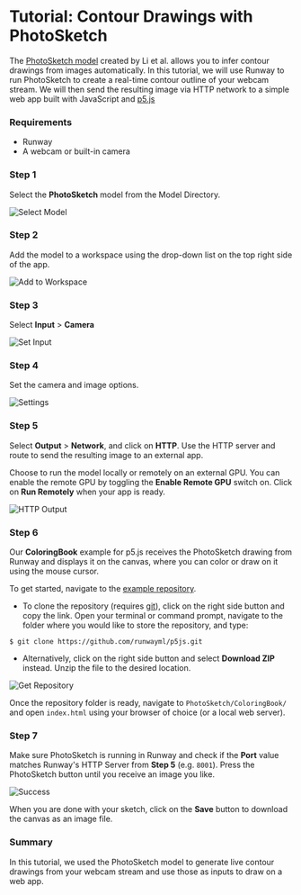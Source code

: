 # Tutorial: Contour Drawings with PhotoSketch

The [PhotoSketch model](https://arxiv.org/pdf/1901.00542.pdf) created by Li et al. allows you to infer contour drawings from images automatically.
In this tutorial, we will use Runway to run PhotoSketch to create a real-time contour outline of your webcam stream. We will then send the resulting image via HTTP network to a simple web app built with JavaScript and [p5.js](http://p5js.org/)

### Requirements
* Runway
* A webcam or built-in camera

### Step 1

Select the **PhotoSketch** model from the Model Directory.

![Select Model](assets/images/tutorials/tutorial_photosketch/01_select_model.png)

### Step 2

Add the model to a workspace using the drop-down list on the top right
side of the app.

![Add to Workspace](assets/images/tutorials/tutorial_photosketch/02_add_to_workspace.png)

### Step 3

Select **Input** > **Camera**

![Set Input](assets/images/tutorials/tutorial_photosketch/03_set_input.png)

### Step 4

Set the camera and image options.

![Settings](assets/images/tutorials/tutorial_photosketch/04_settings.png)

### Step 5

Select **Output** > **Network**, and click on **HTTP**.
Use the HTTP server and route to send the resulting image to an external app.

Choose to run the model locally or remotely on an external GPU. You
can enable the remote GPU by toggling the **Enable Remote GPU**
switch on. Click on **Run Remotely** when your app is ready.

![HTTP Output](assets/images/tutorials/tutorial_photosketch/05_http.png)

### Step 6

Our **ColoringBook** example for p5.js receives the PhotoSketch drawing from Runway and displays it on the canvas, where you can color or draw on it using the mouse cursor.

To get started, navigate to the [example repository](https://github.com/runwayml/p5js).

* To clone the repository (requires [git](https://git-scm.com/)), click on the right side button and copy the link. Open your terminal or command prompt, navigate to the folder where you would like to store the repository, and type:

```
$ git clone https://github.com/runwayml/p5js.git
```

* Alternatively, click on the right side button and select **Download ZIP** instead. Unzip the file to the desired location.

![Get Repository](assets/images/tutorials/tutorial_photosketch/06_repository.png)

Once the repository folder is ready, navigate to `PhotoSketch/ColoringBook/` and open `index.html` using your browser of choice (or a local web server).

### Step 7

Make sure PhotoSketch is running in Runway and check if the **Port** value matches Runway's HTTP Server from **Step 5** (e.g. `8001`). Press the PhotoSketch button until you receive an image you like.

![Success](assets/images/tutorials/tutorial_photosketch/07_success.png)

When you are done with your sketch, click on the
**Save** button to download the canvas as an image file.

### Summary

In this tutorial, we used the PhotoSketch model to generate live contour drawings from your webcam stream and use those as inputs to draw on a web app.
